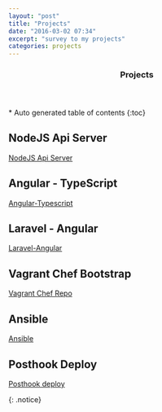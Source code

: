 ```yaml
---
layout: "post"
title: "Projects"
date: "2016-03-02 07:34"
excerpt: "survey to my projects"
categories: projects
---
```


<section id="table-of-contents" class="toc">
  <header>
    <h3>Projects</h3>
  </header>
<div id="drawer" markdown="1">
*  Auto generated table of contents
{:toc}
</div>
</section><!-- /#table-of-contents -->

##  NodeJS Api Server
<i class="fa fa-fw fa-github"></i>[NodeJS Api Server][18181073]

  [18181073]: https://github.com/kmassada/node.git "https://github.com/kmassada/node.git"


##  Angular - TypeScript
<i class="fa fa-fw fa-github"></i>[Angular-Typescript][aa44ecc6]

  [aa44ecc6]: https://github.com/kmassada/angular-typescript.git "Angular Typescript"


##  Laravel - Angular
<i class="fa fa-fw fa-github"></i>[Laravel-Angular][cdade899]

  [cdade899]: https://github.com/kmassada/laravel-angular.git "laravel-angular"

## Vagrant Chef Bootstrap
<i class="fa fa-fw fa-github"></i>[Vagrant Chef Repo][c84d3bd4]

  [c84d3bd4]: https://github.com/kmassada/vagrant-chef-repo.git "vagrant-chef-repo"

##  Ansible
<i class="fa fa-fw fa-github"></i>[Ansible][b6adf7d2]

  [b6adf7d2]: https://github.com/kmassada/ansible.git "ansible"

##  Posthook Deploy
<i class="fa fa-fw fa-github"></i>[Posthook deploy][02efc193]

  [02efc193]: https://github.com/kmassada/githookdeploy.git "posthook-deploy"


{: .notice}

